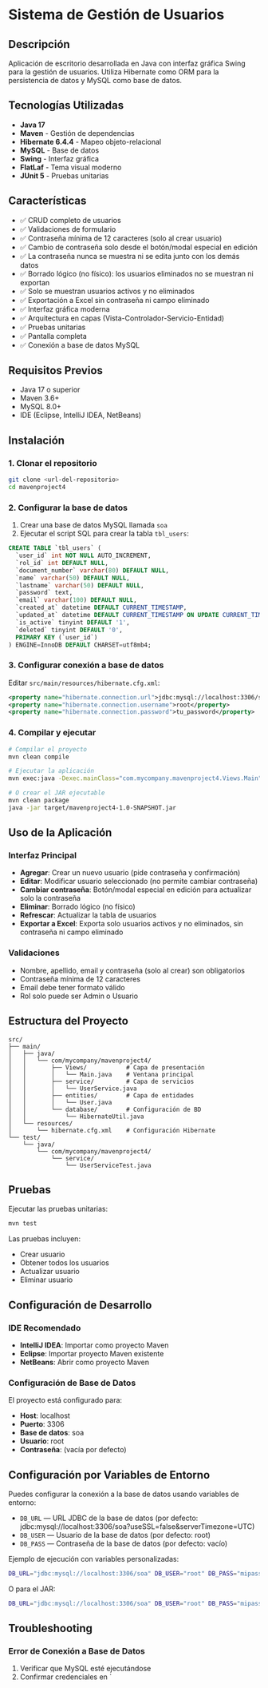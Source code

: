 # Sistema de Gestión de Usuarios

## Descripción
Aplicación de escritorio desarrollada en Java con interfaz gráfica Swing para la gestión de usuarios. Utiliza Hibernate como ORM para la persistencia de datos y MySQL como base de datos.

## Tecnologías Utilizadas
- **Java 17**
- **Maven** - Gestión de dependencias
- **Hibernate 6.4.4** - Mapeo objeto-relacional
- **MySQL** - Base de datos
- **Swing** - Interfaz gráfica
- **FlatLaf** - Tema visual moderno
- **JUnit 5** - Pruebas unitarias

## Características
- ✅ CRUD completo de usuarios
- ✅ Validaciones de formulario
- ✅ Contraseña mínima de 12 caracteres (solo al crear usuario)
- ✅ Cambio de contraseña solo desde el botón/modal especial en edición
- ✅ La contraseña nunca se muestra ni se edita junto con los demás datos
- ✅ Borrado lógico (no físico): los usuarios eliminados no se muestran ni exportan
- ✅ Solo se muestran usuarios activos y no eliminados
- ✅ Exportación a Excel sin contraseña ni campo eliminado
- ✅ Interfaz gráfica moderna
- ✅ Arquitectura en capas (Vista-Controlador-Servicio-Entidad)
- ✅ Pruebas unitarias
- ✅ Pantalla completa
- ✅ Conexión a base de datos MySQL

## Requisitos Previos
- Java 17 o superior
- Maven 3.6+
- MySQL 8.0+
- IDE (Eclipse, IntelliJ IDEA, NetBeans)

## Instalación

### 1. Clonar el repositorio
```bash
git clone <url-del-repositorio>
cd mavenproject4
```

### 2. Configurar la base de datos
1. Crear una base de datos MySQL llamada `soa`
2. Ejecutar el script SQL para crear la tabla `tbl_users`:
```sql
CREATE TABLE `tbl_users` (
  `user_id` int NOT NULL AUTO_INCREMENT,
  `rol_id` int DEFAULT NULL,
  `document_number` varchar(80) DEFAULT NULL,
  `name` varchar(50) DEFAULT NULL,
  `lastname` varchar(50) DEFAULT NULL,
  `password` text,
  `email` varchar(100) DEFAULT NULL,
  `created_at` datetime DEFAULT CURRENT_TIMESTAMP,
  `updated_at` datetime DEFAULT CURRENT_TIMESTAMP ON UPDATE CURRENT_TIMESTAMP,
  `is_active` tinyint DEFAULT '1',
  `deleted` tinyint DEFAULT '0',
  PRIMARY KEY (`user_id`)
) ENGINE=InnoDB DEFAULT CHARSET=utf8mb4;
```

### 3. Configurar conexión a base de datos
Editar `src/main/resources/hibernate.cfg.xml`:
```xml
<property name="hibernate.connection.url">jdbc:mysql://localhost:3306/soa</property>
<property name="hibernate.connection.username">root</property>
<property name="hibernate.connection.password">tu_password</property>
```

### 4. Compilar y ejecutar
```bash
# Compilar el proyecto
mvn clean compile

# Ejecutar la aplicación
mvn exec:java -Dexec.mainClass="com.mycompany.mavenproject4.Views.Main"

# O crear el JAR ejecutable
mvn clean package
java -jar target/mavenproject4-1.0-SNAPSHOT.jar
```

## Uso de la Aplicación

### Interfaz Principal
- **Agregar**: Crear un nuevo usuario (pide contraseña y confirmación)
- **Editar**: Modificar usuario seleccionado (no permite cambiar contraseña)
- **Cambiar contraseña**: Botón/modal especial en edición para actualizar solo la contraseña
- **Eliminar**: Borrado lógico (no físico)
- **Refrescar**: Actualizar la tabla de usuarios
- **Exportar a Excel**: Exporta solo usuarios activos y no eliminados, sin contraseña ni campo eliminado

### Validaciones
- Nombre, apellido, email y contraseña (solo al crear) son obligatorios
- Contraseña mínima de 12 caracteres
- Email debe tener formato válido
- Rol solo puede ser Admin o Usuario

## Estructura del Proyecto
```
src/
├── main/
│   ├── java/
│   │   └── com/mycompany/mavenproject4/
│   │       ├── Views/           # Capa de presentación
│   │       │   └── Main.java    # Ventana principal
│   │       ├── service/         # Capa de servicios
│   │       │   └── UserService.java
│   │       ├── entities/        # Capa de entidades
│   │       │   └── User.java
│   │       └── database/        # Configuración de BD
│   │           └── HibernateUtil.java
│   └── resources/
│       └── hibernate.cfg.xml    # Configuración Hibernate
└── test/
    └── java/
        └── com/mycompany/mavenproject4/
            └── service/
                └── UserServiceTest.java
```

## Pruebas
Ejecutar las pruebas unitarias:
```bash
mvn test
```

Las pruebas incluyen:
- Crear usuario
- Obtener todos los usuarios
- Actualizar usuario
- Eliminar usuario

## Configuración de Desarrollo

### IDE Recomendado
- **IntelliJ IDEA**: Importar como proyecto Maven
- **Eclipse**: Importar proyecto Maven existente
- **NetBeans**: Abrir como proyecto Maven

### Configuración de Base de Datos
El proyecto está configurado para:
- **Host**: localhost
- **Puerto**: 3306
- **Base de datos**: soa
- **Usuario**: root
- **Contraseña**: (vacía por defecto)

## Configuración por Variables de Entorno

Puedes configurar la conexión a la base de datos usando variables de entorno:

- `DB_URL` — URL JDBC de la base de datos (por defecto: jdbc:mysql://localhost:3306/soa?useSSL=false&serverTimezone=UTC)
- `DB_USER` — Usuario de la base de datos (por defecto: root)
- `DB_PASS` — Contraseña de la base de datos (por defecto: vacío)

Ejemplo de ejecución con variables personalizadas:

```bash
DB_URL="jdbc:mysql://localhost:3306/soa" DB_USER="root" DB_PASS="mipass" mvn exec:java -Dexec.mainClass="com.mycompany.mavenproject4.Views.Main"
```

O para el JAR:

```bash
DB_URL="jdbc:mysql://localhost:3306/soa" DB_USER="root" DB_PASS="mipass" java -jar target/mavenproject4-1.0-SNAPSHOT.jar
```

## Troubleshooting

### Error de Conexión a Base de Datos
1. Verificar que MySQL esté ejecutándose
2. Confirmar credenciales en `